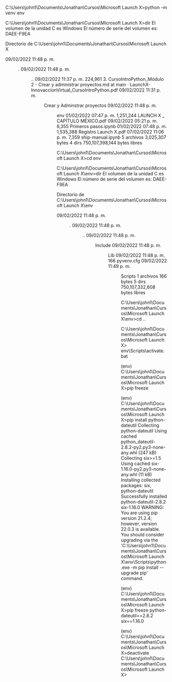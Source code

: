 
C:\Users\john1\Documents\Jonathan\Cursos\Microsoft Launch X>python -m venv env

C:\Users\john1\Documents\Jonathan\Cursos\Microsoft Launch X>dir
 El volumen de la unidad C es Windows
 El número de serie del volumen es: DAEE-F9EA

 Directorio de C:\Users\john1\Documents\Jonathan\Cursos\Microsoft Launch X

09/02/2022  11:48 p. m.    <DIR>          .
09/02/2022  11:48 p. m.    <DIR>          ..
09/02/2022  11:37 p. m.           224,961 3. CursoIntroPython_Módulo 2 - Crear y administrar proyectos.md at main · LaunchX-InnovaccionVirtual_CursoIntroPython.pdf
09/02/2022  11:31 p. m.    <DIR>          Crear y Adminstrar proyectos
09/02/2022  11:48 p. m.    <DIR>          env
01/02/2022  07:47 p. m.         1,251,244 LAUNCH X _ CAPÍTULO MÉXICO.pdf
09/02/2022  05:21 p. m.             6,355 Primeros pasos.ipynb
01/02/2022  07:48 p. m.         1,535,388 Registro Launch X.pdf
07/02/2022  11:06 p. m.             7,359 ship-manual.ipynb
               5 archivos      3,025,307 bytes
               4 dirs  750,107,398,144 bytes libres

C:\Users\john1\Documents\Jonathan\Cursos\Microsoft Launch X>cd env

C:\Users\john1\Documents\Jonathan\Cursos\Microsoft Launch X\env>dir
 El volumen de la unidad C es Windows
 El número de serie del volumen es: DAEE-F9EA

 Directorio de C:\Users\john1\Documents\Jonathan\Cursos\Microsoft Launch X\env

09/02/2022  11:48 p. m.    <DIR>          .
09/02/2022  11:48 p. m.    <DIR>          ..
09/02/2022  11:48 p. m.    <DIR>          Include
09/02/2022  11:48 p. m.    <DIR>          Lib
09/02/2022  11:48 p. m.               166 pyvenv.cfg
09/02/2022  11:49 p. m.    <DIR>          Scripts
               1 archivos            166 bytes
               5 dirs  750,107,332,608 bytes libres

C:\Users\john1\Documents\Jonathan\Cursos\Microsoft Launch X\env>cd ..

C:\Users\john1\Documents\Jonathan\Cursos\Microsoft Launch X> env\Scripts\activate.bat

(env) C:\Users\john1\Documents\Jonathan\Cursos\Microsoft Launch X>pip freeze

(env) C:\Users\john1\Documents\Jonathan\Cursos\Microsoft Launch X>pip install python-dateutil
Collecting python-dateutil
  Using cached python_dateutil-2.8.2-py2.py3-none-any.whl (247 kB)
Collecting six>=1.5
  Using cached six-1.16.0-py2.py3-none-any.whl (11 kB)
Installing collected packages: six, python-dateutil
Successfully installed python-dateutil-2.8.2 six-1.16.0
WARNING: You are using pip version 21.2.4; however, version 22.0.3 is available.
You should consider upgrading via the 'C:\Users\john1\Documents\Jonathan\Cursos\Microsoft Launch X\env\Scripts\python.exe -m pip install --upgrade pip' command.

(env) C:\Users\john1\Documents\Jonathan\Cursos\Microsoft Launch X>pip freeze
python-dateutil==2.8.2
six==1.16.0

(env) C:\Users\john1\Documents\Jonathan\Cursos\Microsoft Launch X>deactivate
C:\Users\john1\Documents\Jonathan\Cursos\Microsoft Launch X>